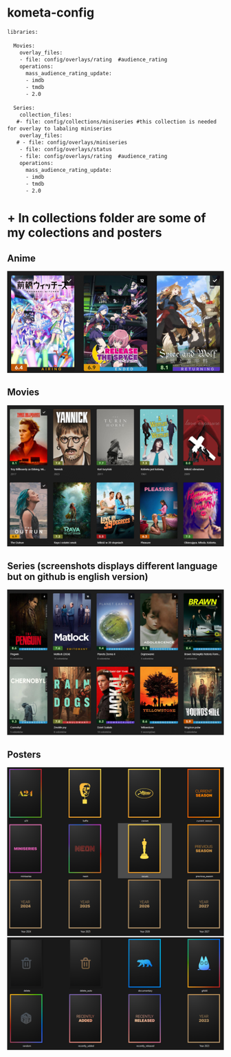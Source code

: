 # kometa-config
```
libraries:

  Movies:
    overlay_files:
    - file: config/overlays/rating	#audience_rating
    operations:
      mass_audience_rating_update:
      - imdb
      - tmdb
      - 2.0
	
  Series:
    collection_files:
   #- file: config/collections/miniseries #this collection is needed for overlay to labaling miniseries 
    overlay_files:
   # - file: config/overlays/miniseries
    - file: config/overlays/status
    - file: config/overlays/rating  #audience_rating
    operations:
      mass_audience_rating_update:
      - imdb
      - tmdb
      - 2.0
```	
# + In collections folder are some of my colections and posters

## Anime
![Anime](/readme3.png)


## Movies
![movies](/readme1.png)

## Series (screenshots displays different language but on github is english version)
![Series](/readme2.png)


## Posters
![posters](/posters1.png)
![posters](/posters2.png)
